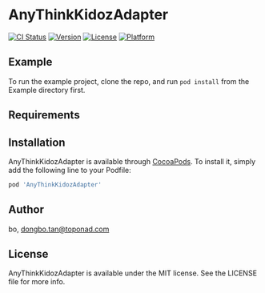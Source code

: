 # AnyThinkKidozAdapter

[![CI Status](https://img.shields.io/travis/bo/AnyThinkKidozAdapter.svg?style=flat)](https://travis-ci.org/bo/AnyThinkKidozAdapter)
[![Version](https://img.shields.io/cocoapods/v/AnyThinkKidozAdapter.svg?style=flat)](https://cocoapods.org/pods/AnyThinkKidozAdapter)
[![License](https://img.shields.io/cocoapods/l/AnyThinkKidozAdapter.svg?style=flat)](https://cocoapods.org/pods/AnyThinkKidozAdapter)
[![Platform](https://img.shields.io/cocoapods/p/AnyThinkKidozAdapter.svg?style=flat)](https://cocoapods.org/pods/AnyThinkKidozAdapter)

## Example

To run the example project, clone the repo, and run `pod install` from the Example directory first.

## Requirements

## Installation

AnyThinkKidozAdapter is available through [CocoaPods](https://cocoapods.org). To install
it, simply add the following line to your Podfile:

```ruby
pod 'AnyThinkKidozAdapter'
```

## Author

bo, dongbo.tan@toponad.com

## License

AnyThinkKidozAdapter is available under the MIT license. See the LICENSE file for more info.
